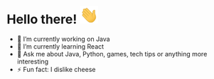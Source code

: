 # Hello there! <img src="https://github.com/mathijshudepohl/mathijshudepohl/blob/master/Hi.gif" height="40px">

- 🔭 I’m currently working on Java
- 🌱 I’m currently learning React
- 💬 Ask me about Java, Python, games, tech tips or anything more interesting
- ⚡ Fun fact: I dislike cheese
